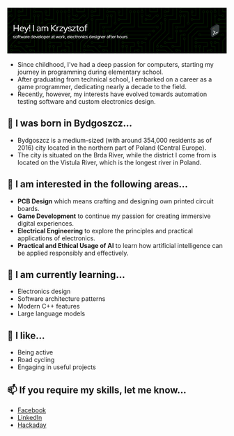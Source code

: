 ![Header](./header.png)

- Since childhood, I've had a deep passion for computers, starting my journey in programming during elementary school. 
- After graduating from technical school, I embarked on a career as a game programmer, dedicating nearly a decade to the field. 
- Recently, however, my interests have evolved towards automation testing software and custom electronics design.

## 📍 I was born in Bydgoszcz...
- Bydgoszcz is a medium-sized (with around 354,000 residents as of 2016) city located in the northern part of Poland (Central Europe).
- The city is situated on the Brda River, while the district I come from is located on the Vistula River, which is the longest river in Poland.

## 👀 I am interested in the following areas...
- **PCB Design** which means crafting and designing own printed circuit boards.
- **Game Development** to continue my passion for creating immersive digital experiences.
- **Electrical Engineering** to explore the principles and practical applications of electronics.
- **Practical and Ethical Usage of AI** to learn how artificial intelligence can be applied responsibly and effectively.

## 🌱 I am currently learning...
- Electronics design
- Software architecture patterns
- Modern C++ features
- Large language models

## 💞️ I like...
- Being active
- Road cycling
- Engaging in useful projects 

## 📫 If you require my skills, let me know...
- [Facebook](https://www.facebook.com/krzysztof.strehlau)
- [LinkedIn](https://www.linkedin.com/in/krzysztofstrehlau/)
- [Hackaday](https://hackaday.io/projects/hacker/385266)
